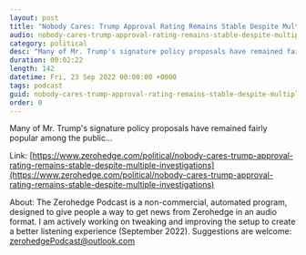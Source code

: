 ```yaml
---
layout: post
title: "Nobody Cares: Trump Approval Rating Remains Stable Despite Multiple Investigations"
audio: nobody-cares-trump-approval-rating-remains-stable-despite-multiple-investigations-0
category: political
desc: "Many of Mr. Trump's signature policy proposals have remained fairly popular among the public..."
duration: 00:02:22
length: 142
datetime: Fri, 23 Sep 2022 00:00:00 +0000
tags: podcast
guid: nobody-cares-trump-approval-rating-remains-stable-despite-multiple-investigations-0
order: 0
---
```

Many of Mr. Trump's signature policy proposals have remained fairly popular among the public...

Link: [https://www.zerohedge.com/political/nobody-cares-trump-approval-rating-remains-stable-despite-multiple-investigations](https://www.zerohedge.com/political/nobody-cares-trump-approval-rating-remains-stable-despite-multiple-investigations)

About: The Zerohedge Podcast is a non-commercial, automated program, designed to give people a way to get news from Zerohedge in an audio format.  I am actively working on tweaking and improving the setup to create a better listening experience (September 2022).  Suggestions are welcome: [zerohedgePodcast@outlook.com](mailto:zerohedgePodcast@outlook.com)